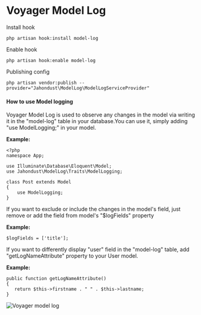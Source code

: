 # Voyager Model Log

  Install hook
  
    php artisan hook:install model-log

  Enable hook
  
    php artisan hook:enable model-log

  Publishing config
  
    php artisan vendor:publish --provider="Jahondust\ModelLog\ModelLogServiceProvider"


#### How to use Model logging

Voyager Model Log is used to observe any changes in the model via writing it in the "model-log" 
table in your database.You can use it, simply adding  "use ModelLogging;" in your model.

**Example:**
    
	<?php
	namespace App;

	use Illuminate\Database\Eloquent\Model;
	use Jahondust\ModelLog\Traits\ModelLogging;

	class Post extends Model
	{
		use ModelLogging;
	}
	
	

If you want to exclude or include the changes in the model's field, 
just remove or add the field from model's  "$logFields" property 

	
**Example:**
    
	$logFields = ['title'];
		
	
	
If you want to differently display  "user" field in the "model-log" table, add "getLogNameAttribute"  property to your User model.
	
**Example:**

    public function getLogNameAttribute()
    {
       return $this->firstname . " " . $this->lastname;
    }
	
	
	
![Voyager model log](https://i.imgur.com/8Nr3vIx.png)
